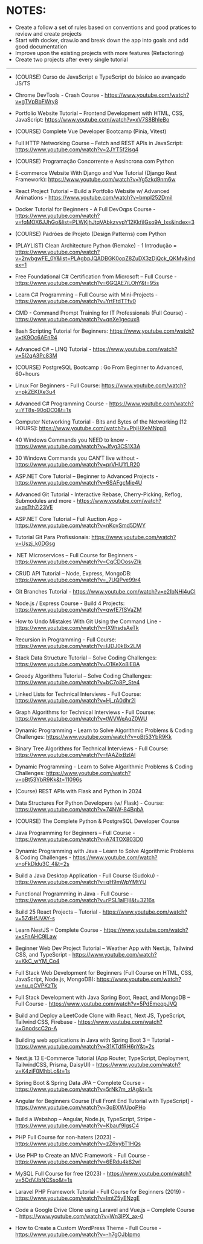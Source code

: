 # **NOTES**:
- Create a follow a set of rules based on conventions and good pratices to review and create projects
- Start with docker, draw.io and break down the app into goals and add good documentation
- Improve upon the existing projects with more features (Refactoring)
- Create two projects after every single tutorial
----
- (COURSE) Curso de JavaScript e TypeScript do básico ao avançado JS/TS
- Chrome DevTools - Crash Course - https://www.youtube.com/watch?v=gTVpBbFWry8  
- Portfolio Website Tutorial – Frontend Development with HTML, CSS, JavaScript: https://www.youtube.com/watch?v=xV7S8BhIeBo
- (COURSE) Complete Vue Developer Bootcamp (Pinia, Vitest)
- Full HTTP Networking Course – Fetch and REST APIs in JavaScript: https://www.youtube.com/watch?v=2JYT5f2isg4
- (COURSE) Programação Concorrente e Assíncrona com Python
- E-commerce Website With Django and Vue Tutorial (Django Rest Framework): https://www.youtube.com/watch?v=Yg5zkd9nm6w
- React Project Tutorial – Build a Portfolio Website w/ Advanced Animations - https://www.youtube.com/watch?v=bmpI252DmiI

- Docker Tutorial for Beginners - A Full DevOqps Course - https://www.youtube.com/watch?v=fqMOX6JJhGo&list=PLWKjhJtqVAbkzvvpY12KkfiIGso9A_Ixs&index=3
- (COURSE) Padrões de Projeto (Design Patterns) com Python
- (PLAYLIST) Clean Architecture Python (Remake) - 1 Introdução = https://www.youtube.com/watch?v=2nvbgwFE_0Y&list=PLAgbpJQADBGK0opZ8ZuDX3zDjQck_QKMy&index=1
- Free Foundational C# Certification from Microsoft – Full Course - https://www.youtube.com/watch?v=6GQAE7iLOhY&t=95s
- Learn C# Programming – Full Course with Mini-Projects - https://www.youtube.com/watch?v=YrtFtdTTfv0
- CMD - Command Prompt Training for IT Professionals (Full Course) - https://www.youtube.com/watch?v=qnXe1gecux8
- Bash Scripting Tutorial for Beginners: https://www.youtube.com/watch?v=tK9Oc6AEnR4
- Advanced C# – LINQ Tutorial - https://www.youtube.com/watch?v=5l2qA3Pc83M
- (COURSE) PostgreSQL Bootcamp : Go From Beginner to Advanced, 60+hours
- Linux For Beginners - Full Course: https://www.youtube.com/watch?v=pkZEKIXe3u4
- Advanced C# Programming Course - https://www.youtube.com/watch?v=YT8s-90oDC0&t=1s
- Computer Networking Tutorial - Bits and Bytes of the Networking [12 HOURS]: https://www.youtube.com/watch?v=PhjHXeMNpp8
- 40 Windows Commands you NEED to know - https://www.youtube.com/watch?v=Jfvg3CS1X3A
- 30 Windows Commands you CAN’T live without - https://www.youtube.com/watch?v=prVHU1fLR20
- ASP.NET Core Tutorial – Beginner to Advanced Projects - https://www.youtube.com/watch?v=6SAFgcMie4U
- Advanced Git Tutorial - Interactive Rebase, Cherry-Picking, Reflog, Submodules and more - https://www.youtube.com/watch?v=qsTthZi23VE
- ASP.NET Core Tutorial – Full Auction App - https://www.youtube.com/watch?v=nKovSmd5DWY
- Tutorial Git Para Profissionais: https://www.youtube.com/watch?v=Uszj_k0DGsg
- .NET Microservices – Full Course for Beginners - https://www.youtube.com/watch?v=CqCDOosvZIk
- CRUD API Tutorial – Node, Express, MongoDB: https://www.youtube.com/watch?v=_7UQPve99r4
- Git Branches Tutorial - https://www.youtube.com/watch?v=e2IbNHi4uCI
- Node.js / Express Course - Build 4 Projects: https://www.youtube.com/watch?v=qwfE7fSVaZM
- How to Undo Mistakes With Git Using the Command Line - https://www.youtube.com/watch?v=lX9hsdsAeTk

- Recursion in Programming - Full Course: https://www.youtube.com/watch?v=IJDJ0kBx2LM
- Stack Data Structure Tutorial – Solve Coding Challenges: https://www.youtube.com/watch?v=O1KeXo8lE8A
- Greedy Algorithms Tutorial – Solve Coding Challenges: https://www.youtube.com/watch?v=bC7o8P_Ste4
- Linked Lists for Technical Interviews - Full Course: https://www.youtube.com/watch?v=Hj_rA0dhr2I
- Graph Algorithms for Technical Interviews - Full Course: https://www.youtube.com/watch?v=tWVWeAqZ0WU
- Dynamic Programming - Learn to Solve Algorithmic Problems & Coding Challenges: https://www.youtube.com/watch?v=oBt53YbR9Kk
- Binary Tree Algorithms for Technical Interviews - Full Course: https://www.youtube.com/watch?v=fAAZixBzIAI
- Dynamic Programming - Learn to Solve Algorithmic Problems & Coding Challenges: https://www.youtube.com/watch?v=oBt53YbR9Kk&t=11096s
- (Course) REST APIs with Flask and Python in 2024
- Data Structures For Python Developers (w/ Flask) - Course: https://www.youtube.com/watch?v=74NW-84BqbA
- (COURSE) The Complete Python & PostgreSQL Developer Course

- Java Programming for Beginners – Full Course - https://www.youtube.com/watch?v=A74TOX803D0
- Dynamic Programming with Java – Learn to Solve Algorithmic Problems & Coding Challenges - https://www.youtube.com/watch?v=oFkDldu3C_4&t=2s
- Build a Java Desktop Application - Full Course (Sudoku) - https://www.youtube.com/watch?v=qH9mWpYMtYU
- Functional Programming in Java - Full Course - https://www.youtube.com/watch?v=rPSL1alFIjI&t=3216s
- Build 25 React Projects – Tutorial - https://www.youtube.com/watch?v=5ZdHfJVAY-s
- Learn NestJS – Complete Course - https://www.youtube.com/watch?v=sFnAHC9lLaw
- Beginner Web Dev Project Tutorial – Weather App with Next.js, Tailwind CSS, and TypeScript - https://www.youtube.com/watch?v=KkC_wYM_Co4
- Full Stack Web Development for Beginners (Full Course on HTML, CSS, JavaScript, Node.js, MongoDB): https://www.youtube.com/watch?v=nu_pCVPKzTk
- Full Stack Development with Java Spring Boot, React, and MongoDB – Full Course - https://www.youtube.com/watch?v=5PdEmeopJVQ
- Build and Deploy a LeetCode Clone with React, Next JS, TypeScript, Tailwind CSS, Firebase - https://www.youtube.com/watch?v=GnodscC2p-A
- Building web applications in Java with Spring Boot 3 – Tutorial - https://www.youtube.com/watch?v=31KTdfRH6nY&t=2s
- Next.js 13 E-Commerce Tutorial (App Router, TypeScript, Deployment, TailwindCSS, Prisma, DaisyUI) - https://www.youtube.com/watch?v=K4ziF0MhbLc&t=1s
- Spring Boot & Spring Data JPA – Complete Course - https://www.youtube.com/watch?v=5rNk7m_zlAg&t=1s
- Angular for Beginners Course [Full Front End Tutorial with TypeScript] - https://www.youtube.com/watch?v=3qBXWUpoPHo
- Build a Webshop – Angular, Node.js, TypeScript, Stripe - https://www.youtube.com/watch?v=Kbauf9IgsC4
- PHP Full Course for non-haters (2023) - https://www.youtube.com/watch?v=zZ6vybT1HQs
- Use PHP to Create an MVC Framework - Full Course - https://www.youtube.com/watch?v=6ERdu4k62wI
- MySQL Full Course for free (2023) - https://www.youtube.com/watch?v=5OdVJbNCSso&t=1s
- Laravel PHP Framework Tutorial - Full Course for Beginners (2019) - https://www.youtube.com/watch?v=ImtZ5yENzgE
- Code a Google Drive Clone using Laravel and Vue.js – Complete Course - https://www.youtube.com/watch?v=Wn3IPX_ax-0
- How to Create a Custom WordPress Theme - Full Course - https://www.youtube.com/watch?v=-h7gOJbIpmo
    